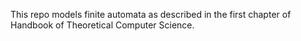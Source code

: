 This repo models finite automata as described in the first chapter of Handbook of Theoretical Computer Science.
